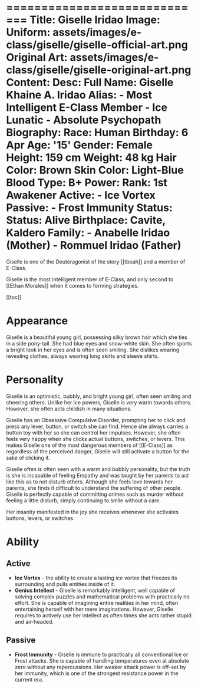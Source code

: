 
=============================
Title: Giselle Iridao
Image:
  Uniform: assets/images/e-class/giselle/giselle-official-art.png
  Original Art: assets/images/e-class/giselle/giselle-original-art.png
Content:
  Desc:
    Full Name: Giselle Khaine A. Iridao
    Alias:
    - Most Intelligent E-Class Member
    - Ice Lunatic
    - Absolute Psychopath
  Biography:
    Race: Human
    Birthday: 6 Apr
    Age: '15'
    Gender: Female
    Height: 159 cm
    Weight: 48 kg
    Hair Color: Brown
    Skin Color: Light-Blue
    Blood Type: B+
  Power:
    Rank: 1st Awakener
    Active:
    - Ice Vortex
    Passive:
    - Frost Immunity
  Status:
    Status: Alive
    Birthplace: Cavite, Kaldero
    Family:
    - Anabelle Iridao (Mother)
    - Rommuel Iridao (Father)
=============================

Giselle is one of the Deuteragonist of the story [[tboah]] and a member of E-Class.

Giselle is the most intelligent member of E-Class, and only second to [[Ethan Morales]] when it comes to forming strategies.

[[toc]]

# Appearance
Giselle is a beautiful young girl, possessing silky brown hair which she ties in a side pony-tail. She had blue eyes and snow-white skin. She often sports a bright look in her eyes and is often seen smiling. She dislikes wearing revealing clothes, always wearing long skirts and sleeve shirts.

# Personality
Giselle is an optimistic, bubbly, and bright young girl, often seen smiling and cheering others. Unlike her ice powers, Giselle is very warm towards others. However, she often acts childish in many situations.

Giselle has an Obsessive Compulsive Disorder, prompting her to click and press any lever, button, or switch she can find. Hence she always carries a button toy with her so she can control her impulses. However, she often feels very happy when she clicks actual buttons, switches, or levers. This makes Giselle one of the most dangerous members of [[E-Class]] as regardless of the perceived danger, Giselle will still activate a button for the sake of clicking it.

Giselle often is often seen with a warm and bubbly personality, but the truth is she is incapable of feeling Empathy and was taught by her parents to act like this as to not disturb others. Although she feels love towards her parents, she finds it difficult to understand the suffering of other people. Giselle is perfectly capable of committing crimes such as murder without feeling a little disturb, simply continuing to smile without a care.

Her insanity manifested in the joy she receives whenever she activates buttons, levers, or switches.

# Ability
## Active
* **Ice Vortex** - the ability to create a lasting ice vortex that freezes its surrounding and pulls entities inside of it.
* **Genius Intellect** - Giselle is remarkably intelligent, well capable of solving complex puzzles and mathematical problems with practically no effort. She is capable of imagining entire realities in her mind, often entertaining herself with her mere imaginations. However, Giselle requires to actively use her intellect as often times she acts rather stupid and air-headed.

## Passive
* **Frost Immunity** - Giselle is immune to practically all conventional Ice or Frost attacks. She is capable of handling temperatures even at absolute zero without any repercussions. Her weaker attack power is off-set by her immunity, which is one of the strongest resistance power in the current era.


